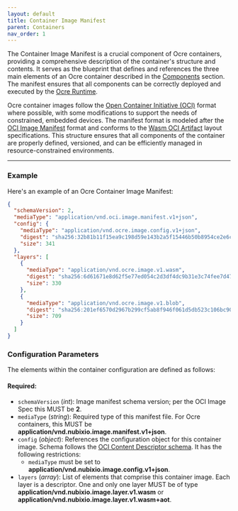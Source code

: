 ```yaml
---
layout: default
title: Container Image Manifest 
parent: Containers
nav_order: 1 
---
```



The Container Image Manifest is a crucial component of Ocre containers, providing a comprehensive description of the container's structure and contents. It serves as the blueprint that defines and references the three main elements of an Ocre container described in the [Components](../components/index.md) section. The manifest ensures that all components can be correctly deployed and executed by the [Ocre Runtime](../../runtime). 

Ocre container images follow the [Open Container Initiative (OCI)](https://opencontainers.org/) format where possible, with some modifications to support the needs of constrained, embedded devices. The manifest format is modeled after the [OCI Image Manifest](https://github.com/opencontainers/image-spec/blob/main/manifest.md) format and conforms to the [Wasm OCI Artifact](https://tag-runtime.cncf.io/wgs/wasm/deliverables/wasm-oci-artifact/) layout specifications. This structure ensures that all components of the container are properly defined, versioned, and can be efficiently managed in resource-constrained environments.

---

### Example

Here's an example of an Ocre Container Image Manifest:

```json
{
  "schemaVersion": 2,
  "mediaType": "application/vnd.oci.image.manifest.v1+json",
  "config": {
    "mediaType": "application/vnd.ocre.image.config.v1+json",
    "digest": "sha256:32b81b11f15ea9c198d59e143b2a5f15446b50b8954ce2e6cfab959988271c78",
    "size": 341
  },
  "layers": [
    {
      "mediaType": "application/vnd.ocre.image.v1.wasm",
      "digest": "sha256:6d61671e8d62f5e77ed054c2d3df4dc9b31e3c74fee7d478f3f2bbdc99a6f256",
      "size": 330
    },
    {
      "mediaType": "application/vnd.ocre.image.v1.blob",
      "digest": "sha256:201ef6570d2967b299cf5ab8f946f061d5db523c106bc90f72729693b798f431",
      "size": 709
    }
  ]
}
```

### Configuration Parameters

The elements within the container configuration are defined as follows:

#### Required:
- `schemaVersion` (*int*): Image manifest schema version; per the OCI Image Spec this
MUST be **2**.
- `mediaType` (*string*): Required type of this manifest file. For Ocre containers, this MUST be
**application/vnd.nubixio.image.manifest.v1+json**.
- `config` (*object*): References the configuration object for this container image. Schema follows the [OCI Content Descriptor schema](https://github.com/opencontainers/image-spec/blob/main/descriptor.md). It has the
following restrictions:
  - `mediaType` must be set to **application/vnd.nubixio.image.config.v1+json**.
- `layers` (*array*): List of elements that comprise this container image. Each layer is a descriptor. One and only one layer MUST be of type **application/vnd.nubixio.image.layer.v1.wasm** or **application/vnd.nubixio.image.layer.v1.wasm+aot**.